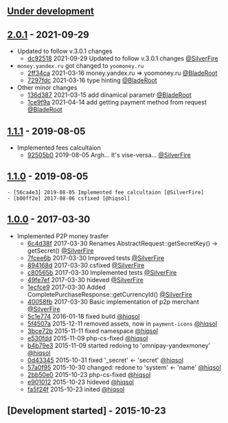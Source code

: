## [Under development]

## [2.0.1] - 2021-09-29

- Updated to follow v.3.0.1 changes
    - [dc92518] 2021-09-29 Updated to follow v.3.0.1 changes [@SilverFire]
- `money.yandex.ru` got changed to `yoomoney.ru`
    - [2ff34ca] 2021-03-16 money.yandex.ru => yoomoney.ru [@BladeRoot]
    - [7297fdc] 2021-03-16 type hinting [@BladeRoot]
- Other minor changes
    - [136d387] 2021-03-15 add dinamical parametr [@BladeRoot]
    - [1ce9f9a] 2021-04-14 add getting payment method from request [@BladeRoot]

## [1.1.1] - 2019-08-05

- Implemented fees calcultaion
    - [92505b0] 2019-08-05 Argh... It's vise-versa... [@SilverFire]

## [1.1.0] - 2019-08-05

    - [56ca4e3] 2019-08-05 Implemented fee calcultaion [@SilverFire]
    - [b00ff2e] 2017-08-06 csfixed [@hiqsol]

## [1.0.0] - 2017-03-30

- Implemented P2P money trasfer
    - [6c4d38f] 2017-03-30 Renames AbstractRequest::getSecretKey() -> getSecret() [@SilverFire]
    - [7fcee6b] 2017-03-30 Improved tests [@SilverFire]
    - [894168d] 2017-03-30 csfixed [@SilverFire]
    - [c80565b] 2017-03-30 Implemented tests [@SilverFire]
    - [49fe7ef] 2017-03-30 hideved [@SilverFire]
    - [1ecfce9] 2017-03-30 Added CompletePurchaseResponse::getCurrencyId() [@SilverFire]
    - [40058fb] 2017-03-30 Basic implementation of p2p merchant [@SilverFire]
    - [5c1e774] 2016-01-18 fixed build [@hiqsol]
    - [5f4507a] 2015-12-11 removed assets, now in `payment-icons` [@hiqsol]
    - [3bce72b] 2015-11-11 fixed namespace [@hiqsol]
    - [e530fdd] 2015-11-09 php-cs-fixed [@hiqsol]
    - [b4b79e3] 2015-11-09 started redoing to 'omnipay-yandexmoney' [@hiqsol]
    - [0d43345] 2015-10-31 fixed '_secret' <- 'secret' [@hiqsol]
    - [57a0f95] 2015-10-30 changed: redone to 'system' <- 'name' [@hiqsol]
    - [2bb50e0] 2015-10-23 php-cs-fixed [@hiqsol]
    - [e901012] 2015-10-23 hideved [@hiqsol]
    - [fa5f24f] 2015-10-23 inited [@hiqsol]

## [Development started] - 2015-10-23

[@hiqsol]: https://github.com/hiqsol
[sol@hiqdev.com]: https://github.com/hiqsol
[@SilverFire]: https://github.com/SilverFire
[d.naumenko.a@gmail.com]: https://github.com/SilverFire
[@tafid]: https://github.com/tafid
[andreyklochok@gmail.com]: https://github.com/tafid
[@BladeRoot]: https://github.com/BladeRoot
[bladeroot@gmail.com]: https://github.com/BladeRoot
[6c4d38f]: https://github.com/hiqdev/omnipay-yandexmoney/commit/6c4d38f
[7fcee6b]: https://github.com/hiqdev/omnipay-yandexmoney/commit/7fcee6b
[894168d]: https://github.com/hiqdev/omnipay-yandexmoney/commit/894168d
[c80565b]: https://github.com/hiqdev/omnipay-yandexmoney/commit/c80565b
[49fe7ef]: https://github.com/hiqdev/omnipay-yandexmoney/commit/49fe7ef
[1ecfce9]: https://github.com/hiqdev/omnipay-yandexmoney/commit/1ecfce9
[40058fb]: https://github.com/hiqdev/omnipay-yandexmoney/commit/40058fb
[5c1e774]: https://github.com/hiqdev/omnipay-yandexmoney/commit/5c1e774
[5f4507a]: https://github.com/hiqdev/omnipay-yandexmoney/commit/5f4507a
[3bce72b]: https://github.com/hiqdev/omnipay-yandexmoney/commit/3bce72b
[e530fdd]: https://github.com/hiqdev/omnipay-yandexmoney/commit/e530fdd
[b4b79e3]: https://github.com/hiqdev/omnipay-yandexmoney/commit/b4b79e3
[0d43345]: https://github.com/hiqdev/omnipay-yandexmoney/commit/0d43345
[57a0f95]: https://github.com/hiqdev/omnipay-yandexmoney/commit/57a0f95
[2bb50e0]: https://github.com/hiqdev/omnipay-yandexmoney/commit/2bb50e0
[e901012]: https://github.com/hiqdev/omnipay-yandexmoney/commit/e901012
[fa5f24f]: https://github.com/hiqdev/omnipay-yandexmoney/commit/fa5f24f
[Under development]: https://github.com/hiqdev/omnipay-yandexmoney/compare/1.1.0...HEAD
[1.0.0]: https://github.com/hiqdev/omnipay-yandexmoney/releases/tag/1.0.0
[56ca4e3]: https://github.com/hiqdev/omnipay-yandexmoney/commit/56ca4e3
[b00ff2e]: https://github.com/hiqdev/omnipay-yandexmoney/commit/b00ff2e
[1.1.0]: https://github.com/hiqdev/omnipay-yandexmoney/compare/1.0.0...1.1.0
[92505b0]: https://github.com/hiqdev/omnipay-yandexmoney/commit/92505b0
[1.1.1]: https://github.com/hiqdev/omnipay-yandexmoney/compare/1.1.0...1.1.1
[dc92518]: https://github.com/hiqdev/omnipay-yandexmoney/commit/dc92518
[1ce9f9a]: https://github.com/hiqdev/omnipay-yandexmoney/commit/1ce9f9a
[2ff34ca]: https://github.com/hiqdev/omnipay-yandexmoney/commit/2ff34ca
[7297fdc]: https://github.com/hiqdev/omnipay-yandexmoney/commit/7297fdc
[136d387]: https://github.com/hiqdev/omnipay-yandexmoney/commit/136d387
[2.0.1]: https://github.com/hiqdev/omnipay-yandexmoney/compare/1.1.1...2.0.1
